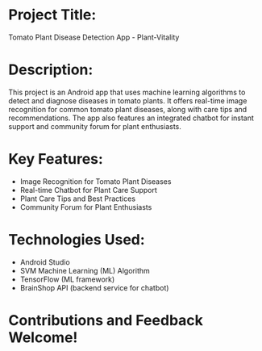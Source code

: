 # Project Title: 
Tomato Plant Disease Detection App - Plant-Vitality

# Description:
This project is an Android app that uses machine learning algorithms to detect and diagnose diseases in tomato plants. It offers real-time image recognition for common tomato plant diseases, along with care tips and recommendations. The app also features an integrated chatbot for instant support and community forum for plant enthusiasts.

# Key Features:
- Image Recognition for Tomato Plant Diseases
- Real-time Chatbot for Plant Care Support
- Plant Care Tips and Best Practices
- Community Forum for Plant Enthusiasts

# Technologies Used:
- Android Studio
- SVM Machine Learning (ML) Algorithm
- TensorFlow (ML framework)
- BrainShop API (backend service for chatbot)

# Contributions and Feedback Welcome!

